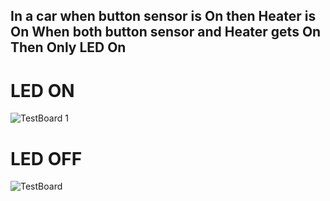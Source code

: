 ## In a car when button sensor is On then Heater is On When both button sensor and Heater gets On Then Only LED On

# LED ON
![TestBoard 1](https://user-images.githubusercontent.com/80614671/116512211-85da0100-a87c-11eb-8ea4-9fe52f9d0551.png)

# LED OFF
![TestBoard](https://user-images.githubusercontent.com/80614671/116512217-88d4f180-a87c-11eb-96ea-51d22e419976.png)
